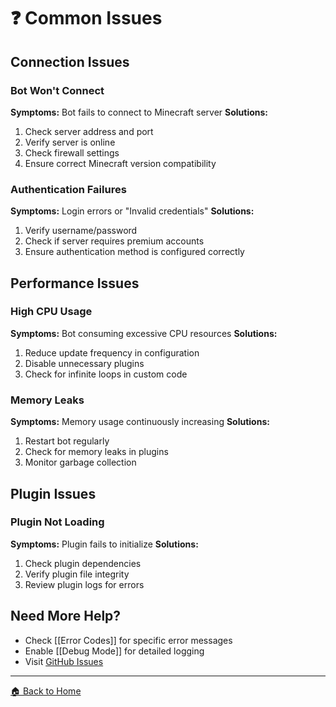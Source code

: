 # ❓ Common Issues

## Connection Issues

### Bot Won't Connect

**Symptoms:** Bot fails to connect to Minecraft server
**Solutions:**

1. Check server address and port
2. Verify server is online
3. Check firewall settings
4. Ensure correct Minecraft version compatibility

### Authentication Failures

**Symptoms:** Login errors or "Invalid credentials"
**Solutions:**

1. Verify username/password
2. Check if server requires premium accounts
3. Ensure authentication method is configured correctly

## Performance Issues

### High CPU Usage

**Symptoms:** Bot consuming excessive CPU resources
**Solutions:**

1. Reduce update frequency in configuration
2. Disable unnecessary plugins
3. Check for infinite loops in custom code

### Memory Leaks

**Symptoms:** Memory usage continuously increasing
**Solutions:**

1. Restart bot regularly
2. Check for memory leaks in plugins
3. Monitor garbage collection

## Plugin Issues

### Plugin Not Loading

**Symptoms:** Plugin fails to initialize
**Solutions:**

1. Check plugin dependencies
2. Verify plugin file integrity
3. Review plugin logs for errors

## Need More Help?

- Check [[Error Codes]] for specific error messages
- Enable [[Debug Mode]] for detailed logging
- Visit [GitHub Issues](https://github.com/Localacct21/iron-anarchy-minecraft-bot/issues)

---

[🏠 Back to Home](Home.md)
